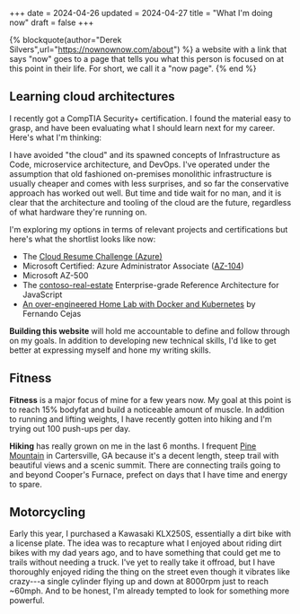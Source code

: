 +++
date = 2024-04-26
updated = 2024-04-27
title = "What I'm doing now"
draft = false
+++

{% blockquote(author="Derek Silvers",url="https://nownownow.com/about") %}
a website with a link that says "now" goes to a page that tells you what this person is focused on at this point in their life. For short, we call it a "now page".
{% end %}

## Learning cloud architectures
I recently got a CompTIA Security+ certification. I found the material easy to grasp, and have been
evaluating what I should learn next for my career. Here's what I'm thinking:

I have avoided "the cloud" and its spawned concepts of Infrastructure as Code, microservice architecture,
and DevOps. I've operated under the assumption that old fashioned on-premises monolithic infrastructure
is usually cheaper and comes with less surprises, and so far the conservative approach has worked out well.
But time and tide wait for no man, and it is clear that the architecture and tooling of the cloud are
the future, regardless of what hardware they're running on.

I'm exploring my options in terms of relevant projects and certifications
but here's what the shortlist looks like now:

 * The [Cloud Resume Challenge (Azure)](https://cloudresumechallenge.dev/docs/the-challenge/azure/)
 * Microsoft Certified: Azure Administrator Associate ([AZ-104](https://learn.microsoft.com/en-us/credentials/certifications/azure-administrator/?practice-assessment-type=certification))
 * Microsoft AZ-500
 * The [contoso-real-estate](https://github.com/Azure-Samples/contoso-real-estate) Enterprise-grade Reference Architecture for JavaScript
 * [An over-engineered Home Lab with Docker and Kubernetes](https://fernandocejas.com/blog/engineering/2023-01-06-over-engineered-home-lab-docker-kubernetes/) by Fernando Cejas

**Building this website** will hold me accountable to define and follow through on my goals. In addition to developing new technical skills, I'd like to get better at expressing myself and hone my writing skills.

## Fitness

**Fitness** is a major focus of mine for a few years now. My goal at this point is to reach 15% bodyfat and build a noticeable amount of muscle. In addition to running and lifting weights, I have recently gotten into hiking and I'm trying out 100 push-ups per day.

**Hiking** has really grown on me in the last 6 months. I frequent [Pine Mountain](https://www.cityofcartersville.org/pinemountain/page/pine-mountain-trail-map) in Cartersville, GA because it's a decent length, steep trail with beautiful views and a scenic summit. There are connecting trails going to and beyond Cooper's Furnace, prefect on days that I have time and energy to spare.

## Motorcycling

Early this year, I purchased a Kawasaki KLX250S, essentially a dirt bike with a license plate. The
idea was to recapture what I enjoyed about riding dirt bikes with my dad years ago, and to have
something that could get me to trails without needing a truck. I've yet to really take it offroad,
but I have thoroughly enjoyed riding the thing on the street even though it vibrates like crazy---a
single cylinder flying up and down at 8000rpm just to reach ~60mph. And to be honest, I'm already
tempted to look for something more powerful.
